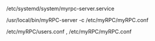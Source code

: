 /etc/systemd/system/myrpc-server.service



/usr/local/bin/myRPC-server -c /etc/myRPC/myRPC.conf




/etc/myRPC/users.conf , /etc/myRPC/myRPC.conf

